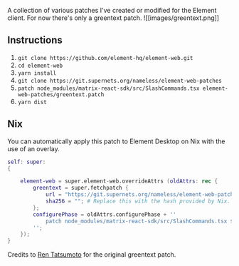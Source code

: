 A collection of various patches I've created or modified for the Element client.
For now there's only a greentext patch.
![[images/greentext.png]]
## Instructions
1. `git clone https://github.com/element-hq/element-web.git`
2. `cd element-web`
3. `yarn install`
4. `git clone https://git.supernets.org/nameless/element-web-patches`
7. `patch node_modules/matrix-react-sdk/src/SlashCommands.tsx element-web-patches/greentext.patch`
8. `yarn dist`

## Nix
You can automatically apply this patch to Element Desktop on Nix with the use of an overlay.
```nix
self: super:
{

    element-web = super.element-web.overrideAttrs (oldAttrs: rec {
  	    greentext = super.fetchpatch {
	        url = "https://git.supernets.org/nameless/element-web-patches/raw/branch/main/greentext.patch";
   		    sha256 = ""; # Replace this with the hash provided by Nix.
 	    };
		configurePhase = oldAttrs.configurePhase + ''
			patch node_modules/matrix-react-sdk/src/SlashCommands.tsx ${greentext}
		'';
	});
}
```

Credits to [Ren Tatsumoto](https://github.com/tatsumoto-ren) for the original greentext patch.
